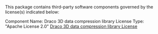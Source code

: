 This package contains third-party software components governed by the license(s) indicated below:

Component Name: Draco 3D data compression library
License Type: "Apache License 2.0"
[Draco 3D data compression library License](https://github.com/google/draco/blob/master/LICENSE)
